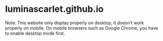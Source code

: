 # luminascarlet.github.io
Note: This website only display properly on desktop, it doesn't work properly on moblle.
On mobile browsers such as Google Chrome, you have to enable desktop mode first.
